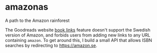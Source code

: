 # amazonas
A path to the Amazon rainforest

The Goodreads website [book links](https://help.goodreads.com/s/article/How-do-book-links-work-on-Goodreads) feature doesn't support the Swedish version of Amazon,
and forbids users from adding new links to any URL containing `amazon`.
To get around this, I build a small API that allows ISBN searches by redirecting to https://amazon.se.
